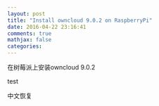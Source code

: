 ```yaml
---
layout: post
title: "Install owncloud 9.0.2 on RaspberryPi"
date: 2016-04-22 23:16:41
comments: true
mathjax: false
categories: 
---
```

在树莓派上安装owncloud 9.0.2

<!--more-->

test

中文恢复